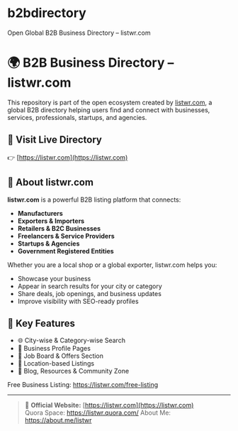 # b2bdirectory
Open Global B2B Business Directory – listwr.com

# 🌍 B2B Business Directory – listwr.com

This repository is part of the open ecosystem created by [listwr.com](https://listwr.com), a global B2B directory helping users find and connect with businesses, services, professionals, startups, and agencies.

## 🔗 Visit Live Directory  
👉 [https://listwr.com](https://listwr.com)

## 🚀 About listwr.com

**listwr.com** is a powerful B2B listing platform that connects:

- **Manufacturers**
- **Exporters & Importers**
- **Retailers & B2C Businesses**
- **Freelancers & Service Providers**
- **Startups & Agencies**
- **Government Registered Entities**

Whether you are a local shop or a global exporter, listwr.com helps you:

- Showcase your business
- Appear in search results for your city or category
- Share deals, job openings, and business updates
- Improve visibility with SEO-ready profiles

## 🧩 Key Features

- 🌐 City-wise & Category-wise Search  
- 🧾 Business Profile Pages  
- 🎯 Job Board & Offers Section  
- 📍 Location-based Listings  
- 📰 Blog, Resources & Community Zone

Free Business Listing: https://listwr.com/free-listing

---

> 🔗 **Official Website:** [https://listwr.com](https://listwr.com)  
Quora Space: https://listwr.quora.com/
About Me: https://about.me/listwr

